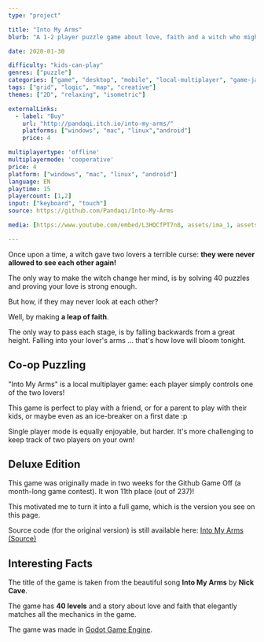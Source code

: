 ```yaml
---
type: "project"

title: "Into My Arms"
blurb: "A 1-2 player puzzle game about love, faith and a witch who might be the hero of the story."

date: 2020-01-30

difficulty: "kids-can-play"
genres: ["puzzle"]
categories: ["game", "desktop", "mobile", "local-multiplayer", "game-jam"]
tags: ["grid", "logic", "map", "creative"]
themes: ["2D", "relaxing", "isometric"]

externalLinks:
  - label: "Buy"
    url: "http://pandaqi.itch.io/into-my-arms/"
    platforms: ["windows", "mac", "linux","android"]
    price: 4

multiplayertype: 'offline'
multiplayermode: 'cooperative'
price: 4
platform: ["windows", "mac", "linux", "android"]
language: EN
playtime: 15
playercount: [1,2]
input: ["keyboard", "touch"]
source: https://github.com/Pandaqi/Into-My-Arms

media: [https://www.youtube.com/embed/L3HQCfPT7n8, assets/ima_1, assets/ima_2, assets/ima_3, assets/ima_4, assets/ima_5, assets/ima_6, assets/ima_7, assets/video/intomyarms_video]

---
```


Once upon a time, a witch gave two lovers a terrible curse: **they were never allowed to see each other again!**

The only way to make the witch change her mind, is by solving 40 puzzles and proving your love is strong enough.

But how, if they may never look at each other?

Well, by making **a leap of faith**.

The only way to pass each stage, is by falling backwards from a great height. Falling into your lover's arms ... that's how love will bloom tonight.

## Co-op Puzzling

"Into My Arms" is a local multiplayer game: each player simply controls one of the two lovers!

This game is perfect to play with a friend, or for a parent to play with their kids, or maybe even as an ice-breaker on a first date :p

Single player mode is equally enjoyable, but harder. It's more challenging to keep track of two players on your own!

## Deluxe Edition

This game was originally made in two weeks for the Github Game Off (a month-long game contest). It won 11th place (out of 237)!

This motivated me to turn it into a full game, which is the version you see on this page.

Source code (for the original version) is still available here: [Into My Arms (Source)](https://github.com/Pandaqi/Into-My-Arms)

## Interesting Facts

The title of the game is taken from the beautiful song **Into My Arms** by **Nick Cave**.

The game has **40 levels** and a story about love and faith that elegantly matches all the mechanics in the game.

The game was made in [Godot Game Engine](https://godotengine.org).